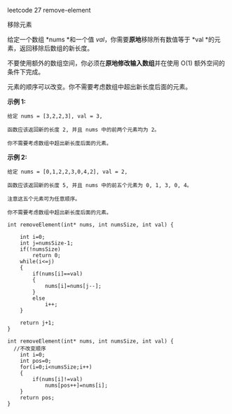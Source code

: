 leetcode 27 remove-element

移除元素

给定一个数组 *nums *和一个值 *val*，你需要**原地**移除所有数值等于 *val *的元素，返回移除后数组的新长度。

不要使用额外的数组空间，你必须在**原地修改输入数组**并在使用 O(1) 额外空间的条件下完成。

元素的顺序可以改变。你不需要考虑数组中超出新长度后面的元素。

**示例 1:**

```
给定 nums = [3,2,2,3], val = 3,

函数应该返回新的长度 2, 并且 nums 中的前两个元素均为 2。

你不需要考虑数组中超出新长度后面的元素。

```

**示例 2:**

```
给定 nums = [0,1,2,2,3,0,4,2], val = 2,

函数应该返回新的长度 5, 并且 nums 中的前五个元素为 0, 1, 3, 0, 4。

注意这五个元素可为任意顺序。

你不需要考虑数组中超出新长度后面的元素。
```

```
int removeElement(int* nums, int numsSize, int val) {
    
    int i=0;
    int j=numsSize-1;
    if(!numsSize)
        return 0;
    while(i<=j)
    {
        if(nums[i]==val)
        {
            nums[i]=nums[j--];
        }
        else 
            i++;
    }
    
    return j+1;
}
```

```
int removeElement(int* nums, int numsSize, int val) {
  //不改变顺序  
    int i=0;
    int pos=0;
    for(i=0;i<numsSize;i++)
    {
        if(nums[i]!=val)
            nums[pos++]=nums[i];
    }
    return pos;
}
```

